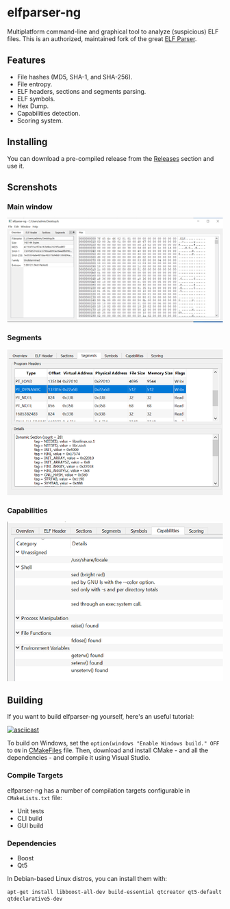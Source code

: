 # elfparser-ng

Multiplatform command-line and graphical tool to analyze (suspicious) ELF files. This is an authorized, maintained fork of the great [ELF Parser](https://elfparser.com).

## Features

* File hashes (MD5, SHA-1, and SHA-256).
* File entropy.
* ELF headers, sections and segments parsing.
* ELF symbols.
* Hex Dump.
* Capabilities detection.
* Scoring system.

## Installing

You can download a pre-compiled release from the [Releases](https://github.com/mentebinaria/elfparser-ng/releases) section and use it.

## Screnshots

### Main window

![main](assets/gui-win-main.png)

### Segments

![segments](assets/gui-win-segments.png)

### Capabilities

![capabilities](assets/gui-win-capabilities.png)

## Building

If you want to build elfparser-ng yourself, here's an useful tutorial:

[![asciicast](https://asciinema.org/a/444072.svg)](https://asciinema.org/a/444072)

To build on Windows, set the `option(windows "Enable Windows build." OFF` to `ON` in [CMakeFiles](CMakeLists.txt) file. Then, download and install CMake - and all the dependencies - and compile it using Visual Studio.

### Compile Targets

elfparser-ng has a number of compilation targets configurable in `CMakeLists.txt` file:

* Unit tests
* CLI build
* GUI build

### Dependencies

* Boost
* Qt5

In Debian-based Linux distros, you can install them with:

    apt-get install libboost-all-dev build-essential qtcreator qt5-default qtdeclarative5-dev
